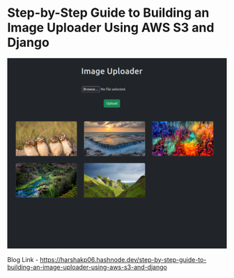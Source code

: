 # Step-by-Step Guide to Building an Image Uploader Using AWS S3 and Django

![Image Uploader Home Page](image-uploader.png)



Blog Link - https://harshakp06.hashnode.dev/step-by-step-guide-to-building-an-image-uploader-using-aws-s3-and-django
